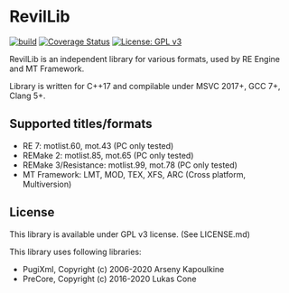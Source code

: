 # RevilLib

[![build](https://github.com/PredatorCZ/RevilLib/actions/workflows/cmake.yml/badge.svg)](https://github.com/PredatorCZ/RevilLib/actions/workflows/cmake.yml)
[![Coverage Status](https://coveralls.io/repos/github/PredatorCZ/RevilLib/badge.svg?branch=master)](https://coveralls.io/github/PredatorCZ/RevilLib?branch=master)
[![License: GPL v3](https://img.shields.io/badge/License-GPLv3-blue.svg)](https://www.gnu.org/licenses/gpl-3.0)

RevilLib is an independent library for various formats, used by RE Engine and MT Framework.

Library is written for C++17 and compilable under MSVC 2017+, GCC 7+, Clang 5+.

## Supported titles/formats

* RE 7: motlist.60, mot.43 (PC only tested)
* REMake 2: motlist.85, mot.65 (PC only tested)
* REMake 3/Resistance: motlist.99, mot.78 (PC only tested)
* MT Framework: LMT, MOD, TEX, XFS, ARC (Cross platform, Multiversion)

## License

This library is available under GPL v3 license. (See LICENSE.md)

This library uses following libraries:

* PugiXml, Copyright (c) 2006-2020 Arseny Kapoulkine
* PreCore, Copyright (c) 2016-2020 Lukas Cone
